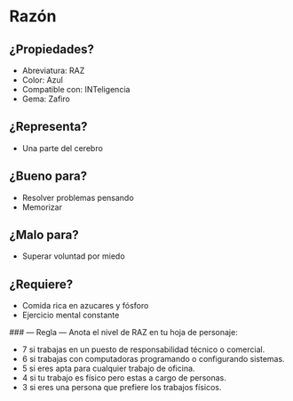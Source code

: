 
Razón
=====

¿Propiedades?
-------------
* Abreviatura: RAZ
* Color: Azul
* Compatible con: INTeligencia
* Gema: Zafiro

¿Representa?
------------
* Una parte del cerebro

¿Bueno para?
------------
* Resolver problemas pensando
* Memorizar 

¿Malo para?
-----------
* Superar voluntad por miedo

¿Requiere?
----------
* Comida rica en azucares y fósforo
* Ejercicio mental constante

### — Regla —
Anota el nivel de RAZ en tu hoja de personaje:
* 7 si trabajas en un puesto de responsabilidad técnico o comercial.
* 6 si trabajas con computadoras programando o configurando sistemas.
* 5 si eres apta para cualquier trabajo de oficina.
* 4 si tu trabajo es físico pero estas a cargo de personas.
* 3 si eres una persona que prefiere los trabajos físicos.
